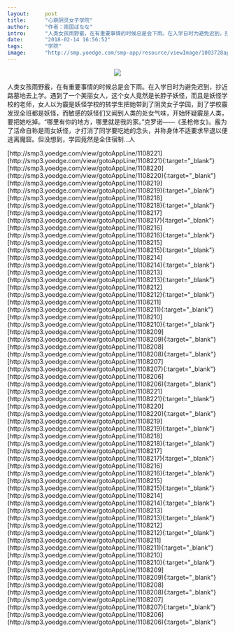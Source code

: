```yaml
---
layout:     post
title:      "心跳阴灵女子学院"
author:     "作者：南国ばなな"
intro:      "人类女孩雨野霰，在有重要事情的时候总是会下雨。在入学日时为避免迟到，抄近路墓地去上学。遇到了一个美丽女人，这个女人竟然是长脖子妖怪，而且是妖怪学校的老师，女人以为霰是妖怪学校的转学生把她带到了阴灵女子学园，到了学校霰发现全班都是妖怪，而敏感的妖怪们又闻到人类的处女气味，开始怀疑霰是人类，要把她吃掉。“哪里有你的地方，哪里就是我的家。”克罗诺——《圣枪修女》。霰为了活命自称是雨女妖怪，才打消了同学要吃她的念头，并称身体不适要求早退以便逃离魔窟。但没想到，学园竟然是全住宿制…人"
date:       "2018-02-14 16:56:52"
tags:       "学院"
image:      "http://smp.yoedge.com/smp-app/resource/viewImage/1003728appline.png"
---
```

<div style="text-align: center">
<p><img src="http://smp.yoedge.com/smp-app/resource/viewImage/1003728appline.png"/></p>
</div>
<p class="post-meta">
<span>人类女孩雨野霰，在有重要事情的时候总是会下雨。在入学日时为避免迟到，抄近路墓地去上学。遇到了一个美丽女人，这个女人竟然是长脖子妖怪，而且是妖怪学校的老师，女人以为霰是妖怪学校的转学生把她带到了阴灵女子学园，到了学校霰发现全班都是妖怪，而敏感的妖怪们又闻到人类的处女气味，开始怀疑霰是人类，要把她吃掉。“哪里有你的地方，哪里就是我的家。”克罗诺——《圣枪修女》。霰为了活命自称是雨女妖怪，才打消了同学要吃她的念头，并称身体不适要求早退以便逃离魔窟。但没想到，学园竟然是全住宿制…人</span>
</p>
[http://smp3.yoedge.com/view/gotoAppLine/1108221](http://smp3.yoedge.com/view/gotoAppLine/1108221){:target="_blank"}
[http://smp3.yoedge.com/view/gotoAppLine/1108220](http://smp3.yoedge.com/view/gotoAppLine/1108220){:target="_blank"}
[http://smp3.yoedge.com/view/gotoAppLine/1108219](http://smp3.yoedge.com/view/gotoAppLine/1108219){:target="_blank"}
[http://smp3.yoedge.com/view/gotoAppLine/1108218](http://smp3.yoedge.com/view/gotoAppLine/1108218){:target="_blank"}
[http://smp3.yoedge.com/view/gotoAppLine/1108217](http://smp3.yoedge.com/view/gotoAppLine/1108217){:target="_blank"}
[http://smp3.yoedge.com/view/gotoAppLine/1108216](http://smp3.yoedge.com/view/gotoAppLine/1108216){:target="_blank"}
[http://smp3.yoedge.com/view/gotoAppLine/1108215](http://smp3.yoedge.com/view/gotoAppLine/1108215){:target="_blank"}
[http://smp3.yoedge.com/view/gotoAppLine/1108214](http://smp3.yoedge.com/view/gotoAppLine/1108214){:target="_blank"}
[http://smp3.yoedge.com/view/gotoAppLine/1108213](http://smp3.yoedge.com/view/gotoAppLine/1108213){:target="_blank"}
[http://smp3.yoedge.com/view/gotoAppLine/1108212](http://smp3.yoedge.com/view/gotoAppLine/1108212){:target="_blank"}
[http://smp3.yoedge.com/view/gotoAppLine/1108211](http://smp3.yoedge.com/view/gotoAppLine/1108211){:target="_blank"}
[http://smp3.yoedge.com/view/gotoAppLine/1108210](http://smp3.yoedge.com/view/gotoAppLine/1108210){:target="_blank"}
[http://smp3.yoedge.com/view/gotoAppLine/1108209](http://smp3.yoedge.com/view/gotoAppLine/1108209){:target="_blank"}
[http://smp3.yoedge.com/view/gotoAppLine/1108208](http://smp3.yoedge.com/view/gotoAppLine/1108208){:target="_blank"}
[http://smp3.yoedge.com/view/gotoAppLine/1108207](http://smp3.yoedge.com/view/gotoAppLine/1108207){:target="_blank"}
[http://smp3.yoedge.com/view/gotoAppLine/1108206](http://smp3.yoedge.com/view/gotoAppLine/1108206){:target="_blank"}
[http://smp3.yoedge.com/view/gotoAppLine/1108221](http://smp3.yoedge.com/view/gotoAppLine/1108221){:target="_blank"}
[http://smp3.yoedge.com/view/gotoAppLine/1108220](http://smp3.yoedge.com/view/gotoAppLine/1108220){:target="_blank"}
[http://smp3.yoedge.com/view/gotoAppLine/1108219](http://smp3.yoedge.com/view/gotoAppLine/1108219){:target="_blank"}
[http://smp3.yoedge.com/view/gotoAppLine/1108218](http://smp3.yoedge.com/view/gotoAppLine/1108218){:target="_blank"}
[http://smp3.yoedge.com/view/gotoAppLine/1108217](http://smp3.yoedge.com/view/gotoAppLine/1108217){:target="_blank"}
[http://smp3.yoedge.com/view/gotoAppLine/1108216](http://smp3.yoedge.com/view/gotoAppLine/1108216){:target="_blank"}
[http://smp3.yoedge.com/view/gotoAppLine/1108215](http://smp3.yoedge.com/view/gotoAppLine/1108215){:target="_blank"}
[http://smp3.yoedge.com/view/gotoAppLine/1108214](http://smp3.yoedge.com/view/gotoAppLine/1108214){:target="_blank"}
[http://smp3.yoedge.com/view/gotoAppLine/1108213](http://smp3.yoedge.com/view/gotoAppLine/1108213){:target="_blank"}
[http://smp3.yoedge.com/view/gotoAppLine/1108212](http://smp3.yoedge.com/view/gotoAppLine/1108212){:target="_blank"}
[http://smp3.yoedge.com/view/gotoAppLine/1108211](http://smp3.yoedge.com/view/gotoAppLine/1108211){:target="_blank"}
[http://smp3.yoedge.com/view/gotoAppLine/1108210](http://smp3.yoedge.com/view/gotoAppLine/1108210){:target="_blank"}
[http://smp3.yoedge.com/view/gotoAppLine/1108209](http://smp3.yoedge.com/view/gotoAppLine/1108209){:target="_blank"}
[http://smp3.yoedge.com/view/gotoAppLine/1108208](http://smp3.yoedge.com/view/gotoAppLine/1108208){:target="_blank"}
[http://smp3.yoedge.com/view/gotoAppLine/1108207](http://smp3.yoedge.com/view/gotoAppLine/1108207){:target="_blank"}
[http://smp3.yoedge.com/view/gotoAppLine/1108206](http://smp3.yoedge.com/view/gotoAppLine/1108206){:target="_blank"}


